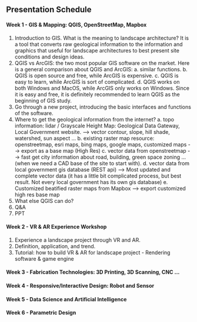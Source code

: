 ## Presentation Schedule

#### Week 1 - GIS & Mapping: QGIS, OpenStreetMap, Mapbox

1. Introduction to GIS. What is the meaning to landscape architecture? It is a tool that converts raw geological information to the information and graphics that useful for landscape architectures to best present site conditions and design ideas.
2. QGIS vs ArcGIS: the two most popular GIS software on the market. Here is a general comparison about QGIS and ArcGIS: a. similar functions. b. QGIS is open source and free, while ArcGIS is expensive. c. QGIS is easy to learn, while ArcGIS is sort of complicated. d. QGIS works on both Windows and MacOS, while ArcGIS only works on Windows.  Since it is easy and free, it is definitely recommended to learn QGIS as the beginning of  GIS study.
3. Go through a new project, introducing the basic interfaces and functions of the software.
4. Where to get the geological information from the internet? a. topo information: lidar / Grayscale Height Map: Geological Data Gateway, Local Government website. --> vector contour, slope, hill shade, watershed, sun aspect ...    b. existing raster map resource: openstreetmap, esri maps, bing maps, google maps, customized maps --> export as a base map (High Res)      c. vector data from openstreetmap --> fast get city information about road, building, green space zoning ...  (when we need a CAD base of the site to start with).  d. vector data from local government gis database (REST api) --> Most updated and complete vector data (it has a little bit complicated process, but best result. Not every local government has its own gis database)  e. Customized beatified raster maps from Mapbox -->   export customized high res base map
5. What else QGIS can do? 
6. Q&A
7. PPT

#### Week 2 - VR & AR Experience Workshop

1. Experience a landscape project through VR and AR. 
2. Definition, application, and trend.
3. Tutorial: how to build VR & AR for landscape project - Rendering software & game engine

#### Week 3 - Fabrication Technologies: 3D Printing, 3D Scanning, CNC ...

#### Week 4 - Responsive/Interactive Design: Robot and Sensor 

#### Week 5 - Data Science and Artificial Intelligence

#### Week 6 - Parametric Design





